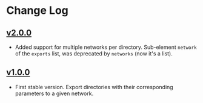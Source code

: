 # Change Log

## [v2.0.0](https://github.com/UdelaRInterior/ansible-role-nfs-server/tree/v2.0.0)

* Added support for multiple networks per directory. Sub-element `network` of the `exports` list, was deprecated by `networks` (now it's a list).

## [v1.0.0](https://github.com/UdelaRInterior/ansible-role-nfs-server/tree/v1.0.0)

* First stable version. Export directories with their corresponding parameters to a given network.
